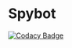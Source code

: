 # Spybot
[![Codacy Badge](https://app.codacy.com/project/badge/Grade/1c44a27187c247b1ae6fa7a401d62b99)](https://www.codacy.com/gh/SPYBOT-SE/Spybot-SE/dashboard?utm_source=github.com&amp;utm_medium=referral&amp;utm_content=SPYBOT-SE/Spybot-SE&amp;utm_campaign=Badge_Grade)
